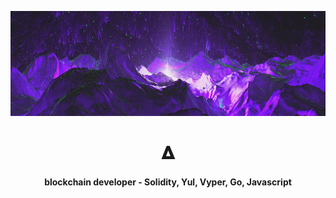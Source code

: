 [![deltartificial's GitHub Banner](./assets/GithubBanner.jpg)](https://twitter.com/deltartificial)
<h1 align="center">𝚫</h1>
<h4 align="center">blockchain developer - Solidity, Yul, Vyper, Go, Javascript</h4>

